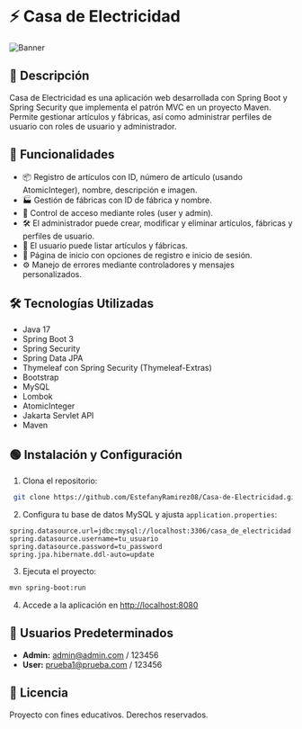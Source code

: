 # ⚡ Casa de Electricidad

![Banner](https://via.placeholder.com/1200x300?text=Casa+de+Electricidad)

## 📝 Descripción
Casa de Electricidad es una aplicación web desarrollada con Spring Boot y Spring Security que implementa el patrón MVC en un proyecto Maven. Permite gestionar artículos y fábricas, así como administrar perfiles de usuario con roles de usuario y administrador.

## 🚀 Funcionalidades
- 📦 Registro de artículos con ID, número de artículo (usando AtomicInteger), nombre, descripción e imagen.
- 🏭 Gestión de fábricas con ID de fábrica y nombre.
- 🔐 Control de acceso mediante roles (user y admin).
- 🛠️ El administrador puede crear, modificar y eliminar artículos, fábricas y perfiles de usuario.
- 👥 El usuario puede listar artículos y fábricas.
- 🏡 Página de inicio con opciones de registro e inicio de sesión.
- ⚙️ Manejo de errores mediante controladores y mensajes personalizados.

## 🛠️ Tecnologías Utilizadas
- Java 17
- Spring Boot 3
- Spring Security
- Spring Data JPA
- Thymeleaf con Spring Security (Thymeleaf-Extras)
- Bootstrap
- MySQL
- Lombok
- AtomicInteger
- Jakarta Servlet API
- Maven

## 🟢 Instalación y Configuración
1. Clona el repositorio:
```bash
 git clone https://github.com/EstefanyRamirez08/Casa-de-Electricidad.git
```
2. Configura tu base de datos MySQL y ajusta `application.properties`:
```properties
spring.datasource.url=jdbc:mysql://localhost:3306/casa_de_electricidad
spring.datasource.username=tu_usuario
spring.datasource.password=tu_password
spring.jpa.hibernate.ddl-auto=update
```
3. Ejecuta el proyecto:
```bash
mvn spring-boot:run
```
4. Accede a la aplicación en [http://localhost:8080](http://localhost:8080)

## 👥 Usuarios Predeterminados
- **Admin:** admin@admin.com / 123456
- **User:** prueba1@prueba.com / 123456

## 📜 Licencia
Proyecto con fines educativos. Derechos reservados.

